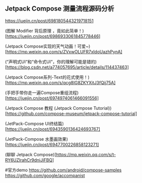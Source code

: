 ## Jetpack Compose 测量流程源码分析
https://juejin.cn/post/6981805443219718151

(图解 Modifier 背后原理 ，竟如此简单！)[https://juejin.cn/post/6986933061845778446]

(Jetpack Compose实现的天气动画！可爱~)[https://mp.weixin.qq.com/s/ZVxwOLUFR7xIdoUazhPynA]

(“声明式UI“和“命令式UI“，你的理解可能是错的)[https://blog.csdn.net/a774057695/article/details/114437463]

(Jetpack Compose系列-Text的花式使用！)[https://mp.weixin.qq.com/s/qcg8IG8ZKYXitJ3fQij75A]

(手把手带你走一遍Compose重组流程)[https://juejin.cn/post/6974974061466091556]

(Jetpack Compose 教程 (Jetpack Compose Tutorial))[https://github.com/compose-museum/jetpack-compose-tutorial]

(JetPack-Compose UI终结篇)[https://juejin.cn/post/6943590136424693767]

(JetPack-Compose 水墨画效果)[https://juejin.cn/post/6947700226858123271]

(聊聊 Jetpack Compose)[https://mp.weixin.qq.com/s/t-RY6UZIrahCr9dniJiFBQ]

#官方demo
https://github.com/android/compose-samples
https://github.com/google/accompanist



